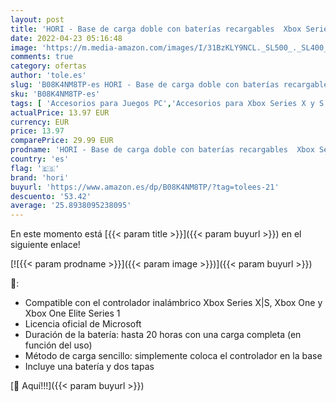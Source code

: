 ```yaml
---
layout: post
title: 'HORI - Base de carga doble con baterías recargables  Xbox Series X|S/Xbox One '
date: 2022-04-23 05:16:48
image: 'https://m.media-amazon.com/images/I/31BzKLY9NCL._SL500_._SL400_.jpg'
comments: true
category: ofertas
author: 'tole.es'
slug: 'B08K4NM8TP-es HORI - Base de carga doble con baterías recargables Xbox...'
sku: 'B08K4NM8TP-es'
tags: [ 'Accesorios para Juegos PC','Accesorios para Xbox Series X y S','Baterías y cargadores para Xbox Series X y S','Cargadores para Xbox Series X y S','Hardware y juegos para Xbox Series X y S','Juegos y Accesorios para PC','Videojuegos','hori','xbox','🇪🇸', ]
actualPrice: 13.97 EUR
currency: EUR
price: 13.97
comparePrice: 29.99 EUR
prodname: 'HORI - Base de carga doble con baterías recargables  Xbox Series X|S/Xbox One '
country: 'es'
flag: '🇪🇸'
brand: 'hori'
buyurl: 'https://www.amazon.es/dp/B08K4NM8TP/?tag=tolees-21'
descuento: '53.42'
average: '25.8938095238095'
---
```


En este momento está [{{< param title >}}]({{< param buyurl >}}) en el siguiente enlace!

[![{{< param prodname >}}]({{< param image >}})]({{< param buyurl >}})

🔎:

- Compatible con el controlador inalámbrico Xbox Series X|S, Xbox One y Xbox One Elite Series 1
- Licencia oficial de Microsoft
- Duración de la batería: hasta 20 horas con una carga completa (en función del uso)
- Método de carga sencillo: simplemente coloca el controlador en la base
- Incluye una batería y dos tapas

[🛒 Aquí!!!]({{< param buyurl >}})
